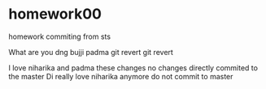 # homework00
homework
commiting from sts 

What are you dng bujji
padma
git revert 
git revert 



I love niharika and padma 
 these changes no changes 
directly commited to the master 
Di really love niharika anymore
do not commit to master
